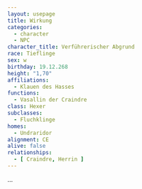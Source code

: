 ```yaml
---
layout: usepage
title: Wirkung
categories:
  - character
  - NPC
character_title: Verführerischer Abgrund 
race: Tieflinge
sex: w
birthday: 19.12.268
height: "1,70"
affiliations:
  - Klauen des Hasses
functions:
  - Vasallin der Craindre
class: Hexer
subclasses:
  - Fluchklinge
homes:
  - Undraridor
alignment: CE
alive: false
relationships:
  - [ Craindre, Herrin ]
---
```


...